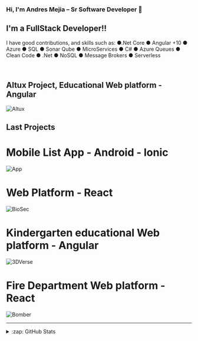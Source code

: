 ### Hi, I'm Andres Mejia – Sr Software Developer 🤘


## I'm a FullStack Developer!!

I have good contributions, and skills such as:
●.Net Core ● Angular +10 ● Azure ● SQL
● Sonar Qube ● MicroServices ● C#
● Azure Queues ● Clean Code ● .Net ● NoSQL
● Message Brokers ● Serverless

<br />

## Altux Project, Educational Web platform - Angular
![Altux](https://user-images.githubusercontent.com/44149597/232352444-fdedd19e-9296-4da1-8e2b-5f5b1a3cd7a9.gif)
## Last Projects
# Mobile List App - Android - Ionic
![App](https://user-images.githubusercontent.com/44149597/232350287-f6027506-eca7-4bf1-9247-638901cddda4.gif)
# Web Platform - React
![BioSec](https://user-images.githubusercontent.com/44149597/232350376-ecc12b93-411e-46af-b3a0-6f066cb92c33.gif)
# Kindergarten educational Web platform - Angular
![3DVerse](https://user-images.githubusercontent.com/44149597/232351571-ae026e01-2e91-4e90-8277-51f7d4491d35.gif)
# Fire Department Web platform - React
![Bomber](https://user-images.githubusercontent.com/44149597/232350456-a550fdd1-efa7-4832-9e78-6b2c56c7d82a.gif)

---


<details>
  <summary>:zap: GitHub Stats</summary>

  <img align="left" alt="intellerX's GitHub Stats" src="https://github-readme-stats.intellerX.vercel.app/api?username=intellerX&show_icons=true&hide_border=true" />

</details>


